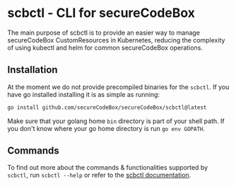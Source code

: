 <!--
SPDX-FileCopyrightText: the secureCodeBox authors

SPDX-License-Identifier: Apache-2.0
-->

# scbctl - CLI for secureCodeBox

The main purpose of scbctl is to provide an easier way to manage secureCodeBox CustomResources in Kubernetes, reducing the complexity of using kubectl and helm for common secureCodeBox operations.

## Installation

At the moment we do not provide precompiled binaries for the `scbctl`.
If you have go installed installing it is as simple as running:

```bash
go install github.com/secureCodeBox/secureCodeBox/scbctl@latest
```

Make sure that your golang home `bin` directory is part of your shell path.
If you don't know where your go home directory is run `go env GOPATH`.

## Commands

To find out more about the commands & functionalities supported by `scbctl`, run `scbctl --help` or refer to the [scbctl documentation](https://www.securecodebox.io/docs/scbctl/overview).

